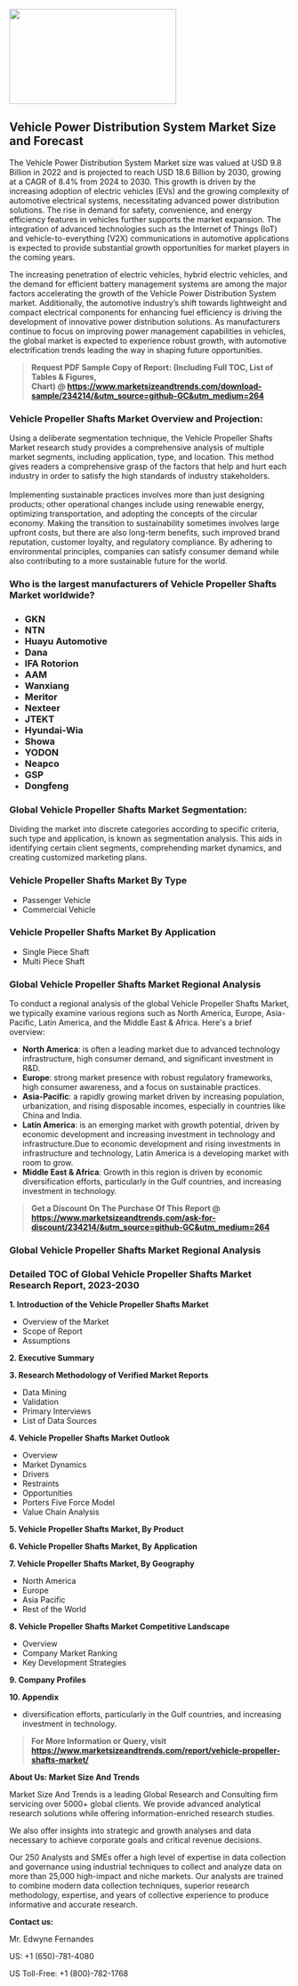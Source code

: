 <p><img class="alignnone size-medium wp-image-20088" src="https://ffe5etoiles.com/wp-content/uploads/2024/12/MST1-300x171.png" alt="" width="300" height="171" /></p><h2>Vehicle Power Distribution System Market Size and Forecast</h2><p>The Vehicle Power Distribution System Market size was valued at USD 9.8 Billion in 2022 and is projected to reach USD 18.6 Billion by 2030, growing at a CAGR of 8.4% from 2024 to 2030. This growth is driven by the increasing adoption of electric vehicles (EVs) and the growing complexity of automotive electrical systems, necessitating advanced power distribution solutions. The rise in demand for safety, convenience, and energy efficiency features in vehicles further supports the market expansion. The integration of advanced technologies such as the Internet of Things (IoT) and vehicle-to-everything (V2X) communications in automotive applications is expected to provide substantial growth opportunities for market players in the coming years.</p><p>The increasing penetration of electric vehicles, hybrid electric vehicles, and the demand for efficient battery management systems are among the major factors accelerating the growth of the Vehicle Power Distribution System market. Additionally, the automotive industry’s shift towards lightweight and compact electrical components for enhancing fuel efficiency is driving the development of innovative power distribution solutions. As manufacturers continue to focus on improving power management capabilities in vehicles, the global market is expected to experience robust growth, with automotive electrification trends leading the way in shaping future opportunities.</p></p><blockquote id="" class=""><strong>Request PDF Sample Copy of Report: (Including Full TOC, List of Tables &amp; Figures, Chart)&nbsp;@&nbsp;<strong><a href="https://www.marketsizeandtrends.com/download-sample/234214/&utm_source=github-GC&utm_medium=264" target="_blank">https://www.marketsizeandtrends.com/download-sample/234214/&utm_source=github-GC&utm_medium=264</a></strong></strong></blockquote><h3 id="" class="">Vehicle Propeller Shafts Market&nbsp;Overview and Projection:</h3><p id="" class="">Using a deliberate segmentation technique, the Vehicle Propeller Shafts Market research study provides a comprehensive analysis of multiple market segments, including application, type, and location. This method gives readers a comprehensive grasp of the factors that help and hurt each industry in order to satisfy the high standards of industry stakeholders. <br /> <br />Implementing sustainable practices involves more than just designing products; other operational changes include using renewable energy, optimizing transportation, and adopting the concepts of the circular economy. Making the transition to sustainability sometimes involves large upfront costs, but there are also long-term benefits, such improved brand reputation, customer loyalty, and regulatory compliance. By adhering to environmental principles, companies can satisfy consumer demand while also contributing to a more sustainable future for the world.</p><h3 id="" class="">Who is the largest manufacturers of&nbsp;Vehicle Propeller Shafts Market worldwide?</h3><h3 class=""><p><ul><li>GKN </li><li> NTN </li><li> Huayu Automotive </li><li> Dana </li><li> IFA Rotorion </li><li> AAM </li><li> Wanxiang </li><li> Meritor </li><li> Nexteer </li><li> JTEKT </li><li> Hyundai-Wia </li><li> Showa </li><li> YODON </li><li> Neapco </li><li> GSP </li><li> Dongfeng</li></ul></p></h3><h3 id="" class="">Global&nbsp;Vehicle Propeller Shafts Market Segmentation:</h3><p id="" class="">Dividing the market into discrete categories according to specific criteria, such type and application, is known as segmentation analysis. This aids in identifying certain client segments, comprehending market dynamics, and creating customized marketing plans.</p><h3 id="" class="">Vehicle Propeller Shafts Market&nbsp;By Type</h3><p><p><ul><li>Passenger Vehicle</li><li> Commercial Vehicle</p></li></ul></p></p><h3 id="" class="">Vehicle Propeller Shafts Market&nbsp;By Application</h3><p class=""><p><ul><li>Single Piece Shaft</li><li> Multi Piece Shaft</li></ul></p></p><h3 id="" class="">Global Vehicle Propeller Shafts Market Regional Analysis</h3><p id="" class="">To conduct a regional analysis of the global Vehicle Propeller Shafts Market, we typically examine various regions such as North America, Europe, Asia-Pacific, Latin America, and the Middle East &amp; Africa. Here's a brief overview:</p><ul><li><strong>North America</strong>: is often a leading market due to advanced technology infrastructure, high consumer demand, and significant investment in R&amp;D.</li><li><strong>Europe</strong>: strong market presence with robust regulatory frameworks, high consumer awareness, and a focus on sustainable practices.</li><li><strong>Asia-Pacific</strong>: a rapidly growing market driven by increasing population, urbanization, and rising disposable incomes, especially in countries like China and India.</li><li><strong>Latin America</strong>: is an emerging market with growth potential, driven by economic development and increasing investment in technology and infrastructure.Due to economic development and rising investments in infrastructure and technology, Latin America is a developing market with room to grow.</li><li><strong>Middle East &amp; Africa</strong>: Growth in this region is driven by economic diversification efforts, particularly in the Gulf countries, and increasing investment in technology.</li></ul><blockquote id="" class=""><strong>Get a Discount On The Purchase Of This Report @ <strong><a href="https://www.marketsizeandtrends.com/ask-for-discount/234214/&utm_source=github-GC&utm_medium=264" target="_blank">https://www.marketsizeandtrends.com/ask-for-discount/234214/&utm_source=github-GC&utm_medium=264</a></strong></strong></blockquote><h3 id="" class="">Global Vehicle Propeller Shafts Market Regional Analysis</h3><h3 id="" class="">Detailed TOC of Global Vehicle Propeller Shafts Market Research Report, 2023-2030</h3><p id="" class=""><strong>1. Introduction of the Vehicle Propeller Shafts Market</strong></p><ul><li>Overview of the Market</li><li>Scope of Report</li><li>Assumptions</li></ul><p id="" class=""><strong>2. Executive Summary</strong></p><p id="" class=""><strong>3. Research Methodology of Verified Market Reports</strong></p><ul><li>Data Mining</li><li>Validation</li><li>Primary Interviews</li><li>List of Data Sources</li></ul><p id="" class=""><strong>4. Vehicle Propeller Shafts Market Outlook</strong></p><ul><li>Overview</li><li>Market Dynamics</li><li>Drivers</li><li>Restraints</li><li>Opportunities</li><li>Porters Five Force Model</li><li>Value Chain Analysis</li></ul><p id="" class=""><strong>5. Vehicle Propeller Shafts Market, By Product</strong></p><p id="" class=""><strong>6. Vehicle Propeller Shafts Market, By Application</strong></p><p id="" class=""><strong>7. Vehicle Propeller Shafts Market, By Geography</strong></p><ul><li>North America</li><li>Europe</li><li>Asia Pacific</li><li>Rest of the World</li></ul><p id="" class=""><strong>8. Vehicle Propeller Shafts Market Competitive Landscape</strong></p><ul><li>Overview</li><li>Company Market Ranking</li><li>Key Development Strategies</li></ul><p id="" class=""><strong>9. Company Profiles</strong></p><p id="" class=""><strong>10. Appendix</strong></p><ul><li>diversification efforts, particularly in the Gulf countries, and increasing investment in technology.</li></ul><blockquote id="" class=""><strong>For More Information or Query, visit <strong><strong><a href="https://www.marketsizeandtrends.com/report/vehicle-propeller-shafts-market/" target="_blank">https://www.marketsizeandtrends.com/report/vehicle-propeller-shafts-market/</a></strong></strong></strong></blockquote><p id="" class=""><strong>About Us: Market Size And Trends</strong></p><p id="" class="">Market Size And Trends is a leading Global Research and Consulting firm servicing over 5000+ global clients. We provide advanced analytical research solutions while offering information-enriched research studies.</p><p id="" class="">We also offer insights into strategic and growth analyses and data necessary to achieve corporate goals and critical revenue decisions.</p><p id="" class="">Our 250 Analysts and SMEs offer a high level of expertise in data collection and governance using industrial techniques to collect and analyze data on more than 25,000 high-impact and niche markets. Our analysts are trained to combine modern data collection techniques, superior research methodology, expertise, and years of collective experience to produce informative and accurate research.</p><p id="" class=""><strong>Contact us:</strong></p><p id="" class="">Mr. Edwyne Fernandes</p><p id="" class="">US: +1 (650)-781-4080</p><p id="" class="">US Toll-Free: +1 (800)-782-1768</p>
